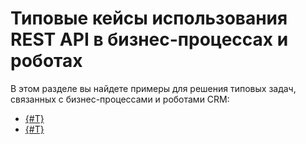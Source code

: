 # Типовые кейсы использования REST API в бизнес-процессах и роботах

В этом разделе вы найдете примеры для решения типовых задач, связанных с бизнес-процессами и роботами CRM:

- [{#T}](./activity.md)
- [{#T}](./setting-robot.md)